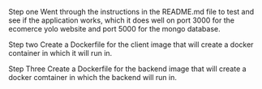 Step one
Went through the instructions in the README.md file to test and see if the application works, which it does well on port 3000 for the ecomerce yolo website and port 5000 for the mongo database. 

Step two 
Create a Dockerfile for the client image that will create a docker container in which it will run in. 

Step Three
Create a Dockerfile for the backend image that will create a docker comtainer in which the backend will run in. 
